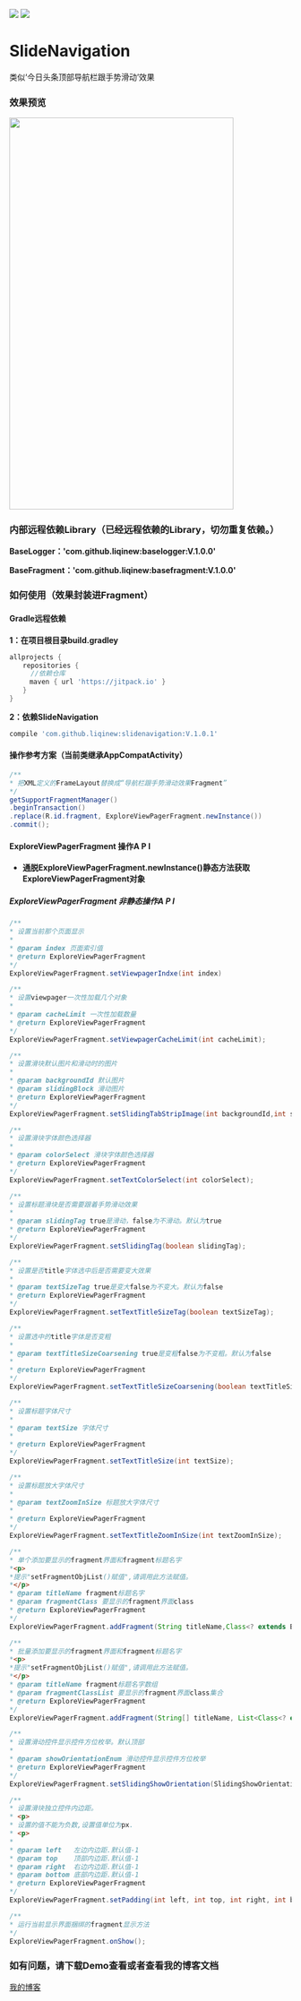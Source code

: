 [![](https://jitpack.io/v/liqinew/slidenavigation.svg)](https://jitpack.io/#liqinew/slidenavigation)
[![](https://img.shields.io/badge/%E4%BD%9C%E8%80%85-%E6%9D%8E%E5%A5%87-orange.svg)](https://github.com/LiqiNew)
# SlideNavigation
类似‘今日头条顶部导航栏跟手势滑动’效果

### 效果预览
<image src="./image/demo.gif" width="400px" height="700px"/>

### 内部远程依赖Library（已经远程依赖的Library，切勿重复依赖。）

**BaseLogger：'com.github.liqinew:baselogger:V.1.0.0'**<br>

**BaseFragment：'com.github.liqinew:basefragment:V.1.0.0'**<br>

### 如何使用（效果封装进Fragment）

#### Gradle远程依赖 ####
**1：在项目根目录build.gradley**	<br>

```gradle
allprojects {
　　repositories {
  　　//依赖仓库
　　　maven { url 'https://jitpack.io' }
　　}
}
```

**2：依赖SlideNavigation**<br>

```gradle
compile 'com.github.liqinew:slidenavigation:V.1.0.1'
```
#### 操作参考方案（当前类继承AppCompatActivity）
```java
/**
* 把XML定义的FrameLayout替换成“导航栏跟手势滑动效果Fragment”
*/
getSupportFragmentManager()
.beginTransaction()
.replace(R.id.fragment, ExploreViewPagerFragment.newInstance())
.commit();
```
#### ExploreViewPagerFragment 操作A P I
* **通脱ExploreViewPagerFragment.newInstance()静态方法获取ExploreViewPagerFragment对象**

##### ExploreViewPagerFragment 非静态操作A P I
```java
/**
* 设置当前那个页面显示
*
* @param index 页面索引值
* @return ExploreViewPagerFragment
*/
ExploreViewPagerFragment.setViewpagerIndxe(int index)

/**
* 设置viewpager一次性加载几个对象
*
* @param cacheLimit 一次性加载数量
* @return ExploreViewPagerFragment
*/
ExploreViewPagerFragment.setViewpagerCacheLimit(int cacheLimit);

/**
* 设置滑块默认图片和滑动时的图片
*
* @param backgroundId 默认图片
* @param slidingBlock 滑动图片
* @return ExploreViewPagerFragment
*/
ExploreViewPagerFragment.setSlidingTabStripImage(int backgroundId,int slidingBlock);

/**
* 设置滑块字体颜色选择器
*
* @param colorSelect 滑块字体颜色选择器
* @return ExploreViewPagerFragment
*/
ExploreViewPagerFragment.setTextColorSelect(int colorSelect);

/**
* 设置标题滑块是否需要跟着手势滑动效果
*
* @param slidingTag true是滑动，false为不滑动。默认为true
* @return ExploreViewPagerFragment
*/
ExploreViewPagerFragment.setSlidingTag(boolean slidingTag);

/**
* 设置是否title字体选中后是否需要变大效果
*
* @param textSizeTag true是变大false为不变大。默认为false
* @return ExploreViewPagerFragment
*/
ExploreViewPagerFragment.setTextTitleSizeTag(boolean textSizeTag);

/**
* 设置选中的title字体是否变粗
*
* @param textTitleSizeCoarsening true是变粗false为不变粗。默认为false
*
* @return ExploreViewPagerFragment
*/
ExploreViewPagerFragment.setTextTitleSizeCoarsening(boolean textTitleSizeCoarsening);

/**
* 设置标题字体尺寸
*
* @param textSize 字体尺寸
*
* @return ExploreViewPagerFragment
*/
ExploreViewPagerFragment.setTextTitleSize(int textSize);

/**
* 设置标题放大字体尺寸
*
* @param textZoomInSize 标题放大字体尺寸
*
* @return ExploreViewPagerFragment
*/
ExploreViewPagerFragment.setTextTitleZoomInSize(int textZoomInSize);

/**
* 单个添加要显示的fragment界面和fragment标题名字
*<p>
*提示"setFragmentObjList()赋值",请调用此方法赋值。
*</p>
* @param titleName fragment标题名字
* @param fragmentClass 要显示的fragment界面class
* @return ExploreViewPagerFragment
*/
ExploreViewPagerFragment.addFragment(String titleName,Class<? extends BaseFragment> fragmentClass);

/**
* 批量添加要显示的fragment界面和fragment标题名字
*<p>
*提示"setFragmentObjList()赋值",请调用此方法赋值。
*</p>
* @param titleName fragment标题名字数组
* @param fragmentClassList 要显示的fragment界面class集合
* @return ExploreViewPagerFragment
*/
ExploreViewPagerFragment.addFragment(String[] titleName, List<Class<? extends BaseFragment>> fragmentClassList);

/**
* 设置滑动控件显示控件方位枚举。默认顶部
*
* @param showOrientationEnum 滑动控件显示控件方位枚举
* @return ExploreViewPagerFragment
*/
ExploreViewPagerFragment.setSlidingShowOrientation(SlidingShowOrientationEnum showOrientationEnum);

/**
* 设置滑块独立控件内边距。
* <p>
* 设置的值不能为负数,设置值单位为px.
* <p>
*
* @param left   左边内边距.默认值-1
* @param top    顶部内边距.默认值-1
* @param right  右边内边距.默认值-1
* @param bottom 底部内边距.默认值-1
* @return ExploreViewPagerFragment
*/
ExploreViewPagerFragment.setPadding(int left, int top, int right, int bottom);

/**
* 运行当前显示界面捆绑的fragment显示方法
*/
ExploreViewPagerFragment.onShow();
```
### 如有问题，请下载Demo查看或者查看我的博客文档
[我的博客](http://www.jianshu.com/p/739759fa36fd) 

